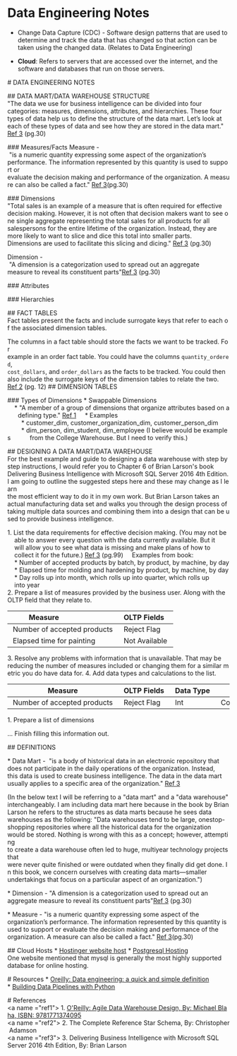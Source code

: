 # Data Engineering Notes

+ Change Data Capture (CDC) - Software design patterns that are used to
  determine and track the data that has changed so that action can be taken
  using the changed data. (Relates to Data Engineering)

+ **Cloud**: Refers to servers that are accessed over the internet, and the
  software and databases that run on those servers.

# DATA ENGINEERING NOTES



## DATA MART/DATA WAREHOUSE STRUCTURE
"The data we use for business intelligence can be divided into four
categories: measures, dimensions, attributes, and hierarchies. These four
types of data help us to define the structure of the data mart. Let’s look at
each of these types of data and see how they are stored in the data mart."
[Ref 3](#ref3) (pg.30)

### Measures/Facts
Measure - "is a numeric quantity expressing some aspect of the organization’s
performance. The information represented by this quantity is used to support or
evaluate the decision making and performance of the organization. A measure
can also be called a fact." [Ref 3](#ref3)(pg.30)

### Dimensions
"Total sales is an example of a measure that is often required for effective
decision making. However, it is not often that decision makers want to see one
single aggregate representing the total sales for all products for all
salespersons for the entire lifetime of the organization. Instead, they are
more likely to want to slice and dice this total into smaller parts.
Dimensions are used to facilitate this slicing and dicing." [Ref 3](#ref3)
(pg.30)

Dimension - "A dimension is a categorization used to spread out an aggregate
measure to reveal its constituent parts"[Ref 3](#ref3) (pg.30)

### Attributes

### Hierarchies


## FACT TABLES
Fact tables present the facts and include surrogate keys that refer to each of
the associated dimension tables.

The columns in a fact table should store the facts we want to be tracked. For
example in an order fact table. You could have the columns `quantity_ordered`,
`cost_dollars`, and `order_dollars` as the facts to be tracked. You could then
also include the surrogate keys of the dimension tables to relate the two.
[Ref 2](#ref2) (pg. 12)
## DIMENSION TABLES

### Types of Dimensions
* Swappable Dimensions
    * "A member of a group of dimensions that organize attributes based on a
      defining type." [Ref 1](#ref1)
    * Examples
        * customer_dim, customer_organization_dim, customer_person_dim
        * dim_person, dim_student, dim_employee (I believe would be examples
          from the College Warehouse. But I need to verify this.)

## DESIGNING A DATA MART/DATA WAREHOUSE
For the best example and guide to designing a data warehouse with step by step
instructions, I would refer you to Chapter 6 of Brian Larson's book
Delivering Business Intelligence with Microsoft SQL Server 2016 4th Edition.
I am going to outline the suggested steps here and these may change as I learn
the most efficient way to do it in my own work. But Brian Larson takes an
actual manufacturing data set and walks you through the design process of
taking multiple data sources and combining them into a design that can be used
to provide business intelligence.

1. List the data requirements for effective decision making. (You may not be
    able to answer every question with the data currently available. But it
    will allow you to see what data is missing and make plans of how to
    collect it for the future.) [Ref 3](#ref3) (pg.99)
    Examples from book:
    * Number of accepted products by batch, by product, by machine, by day
    * Elapsed time for molding and hardening by product, by machine, by day
    * Day rolls up into month, which rolls up into quarter, which rolls up
    into year
2. Prepare a list of measures provided by the business user. Along with the
OLTP field that they relate to.

| Measure                     | OLTP Fields   |
|-----------------------------|---------------|
| Number of accepted products | Reject Flag   |
| Elapsed time for painting   | Not Available |

3. Resolve any problems with information that is unavailable. That may be
reducing the number of measures included or changing them for a similar metric
you do have data for.
4. Add data types and calculations to the list.

| Measure | OLTP Fields | Data Type | Formula |
|-|-|-|-|
| Number of accepted products | Reject Flag | Int | Count when reject flag is false |
1. Prepare a list of dimensions

... Finish filling this information out.

## DEFINITIONS

* Data Mart -  "is a body of historical data in an electronic repository that
does not participate in the daily operations of the organization. Instead,
this data is used to create business intelligence. The data in the data mart
usually applies to a specific area of the organization." [Ref 3](#ref3)

(In the below text I will be referring to a "data mart" and a "data warehouse"
interchangeably. I am including data mart here because in the book by Brian
Larson he refers to the structures as data marts because he sees data
warehouses as the following: "Data warehouses tend to be large,
onestop-shopping repositories where all the historical data for the
organization
would be stored. Nothing is wrong with this as a concept; however, attempting
to create a data warehouse often led to huge, multiyear technology projects
that
were never quite finished or were outdated when they finally did get done. In
this book, we concern ourselves with creating data marts—smaller
undertakings that focus on a particular aspect of an organization.")

* Dimension - "A dimension is a categorization used to spread out an
aggregate measure to reveal its constituent parts"[Ref 3](#ref3) (pg.30)

* Measure - "is a numeric quantity expressing some aspect of the
organization’s performance. The information represented by this quantity is
used to support or evaluate the decision making and performance of the
organization. A measure can also be called a fact." [Ref 3](#ref3)(pg.30)

## Cloud Hosts
* [Hostinger website host](https://www.hostinger.com/)
* [Postgresql Hosting](https://www.hostingadvice.com/how-to/free-postgresql-hosting/)
One website mentioned that mysql is generally the most highly supported
database for online hosting.

# Resources
* [Oreilly: Data engineering: a quick and simple definition](https://www.oreilly.com/content/data-engineering-a-quick-and-simple-definition/)  
* [Building Data Pipelines with Python](https://learning.oreilly.com/videos/building-data-pipelines/9781491970270)

# References
<a name ="ref1"> 1. [O'Reilly: Agile Data Warehouse Design, By: Michael Blaha, ISBN: 9781771374095](https://www.oreilly.com/library/view/agile-data-warehouse/9781771374095/)
</a>    
<a name ="ref2"> 2. The Complete Reference Star Schema, By: Christopher Adamson
</a>
<a name ="ref3"> 3. Delivering Business Intelligence with Microsoft SQL
Server 2016 4th Edition, By: Brian Larson
</a>